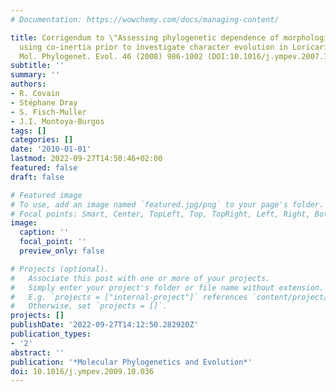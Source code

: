 ```yaml
---
# Documentation: https://wowchemy.com/docs/managing-content/

title: Corrigendum to \"Assessing phylogenetic dependence of morphological traits
  using co-inertia prior to investigate character evolution in Loricariinae catfishes\"
  Mol. Phylogenet. Evol. 46 (2008) 986-1002 (DOI:10.1016/j.ympev.2007.12.015)
subtitle: ''
summary: ''
authors:
- R. Covain
- Stéphane Dray
- S. Fisch-Muller
- J.I. Montoya-Burgos
tags: []
categories: []
date: '2010-01-01'
lastmod: 2022-09-27T14:50:46+02:00
featured: false
draft: false

# Featured image
# To use, add an image named `featured.jpg/png` to your page's folder.
# Focal points: Smart, Center, TopLeft, Top, TopRight, Left, Right, BottomLeft, Bottom, BottomRight.
image:
  caption: ''
  focal_point: ''
  preview_only: false

# Projects (optional).
#   Associate this post with one or more of your projects.
#   Simply enter your project's folder or file name without extension.
#   E.g. `projects = ["internal-project"]` references `content/project/deep-learning/index.md`.
#   Otherwise, set `projects = []`.
projects: []
publishDate: '2022-09-27T14:12:50.282920Z'
publication_types:
- '2'
abstract: ''
publication: '*Molecular Phylogenetics and Evolution*'
doi: 10.1016/j.ympev.2009.10.036
---
```

